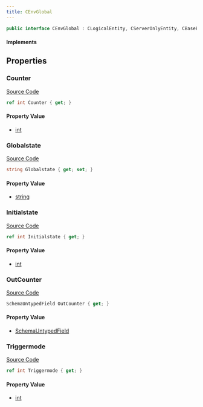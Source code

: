 ```yaml
---
title: CEnvGlobal
---
```


```csharp
public interface CEnvGlobal : CLogicalEntity, CServerOnlyEntity, CBaseEntity, CEntityInstance, ISchemaClass<CEntityInstance>, ISchemaClass<CBaseEntity>, ISchemaClass<CServerOnlyEntity>, ISchemaClass<CLogicalEntity>, ISchemaClass<CEnvGlobal>, ISchemaField, ISchemaClass, INativeHandle
```

#### Implements

## Properties

### Counter

[Source Code](https://github.com/swiftly-solution/swiftlys2/blob/main/managed/src/SwiftlyS2.Generated/Schemas/Interfaces/CEnvGlobal.cs#L26)

```csharp
ref int Counter { get; }
```

#### Property Value

- [int](https://learn.microsoft.com/dotnet/api/system.int32)

### Globalstate

[Source Code](https://github.com/swiftly-solution/swiftlys2/blob/main/managed/src/SwiftlyS2.Generated/Schemas/Interfaces/CEnvGlobal.cs#L20)

```csharp
string Globalstate { get; set; }
```

#### Property Value

- [string](https://learn.microsoft.com/dotnet/api/system.string)

### Initialstate

[Source Code](https://github.com/swiftly-solution/swiftlys2/blob/main/managed/src/SwiftlyS2.Generated/Schemas/Interfaces/CEnvGlobal.cs#L24)

```csharp
ref int Initialstate { get; }
```

#### Property Value

- [int](https://learn.microsoft.com/dotnet/api/system.int32)

### OutCounter

[Source Code](https://github.com/swiftly-solution/swiftlys2/blob/main/managed/src/SwiftlyS2.Generated/Schemas/Interfaces/CEnvGlobal.cs#L18)

```csharp
SchemaUntypedField OutCounter { get; }
```

#### Property Value

- [SchemaUntypedField](/docs/api/shared/schemas/schemauntypedfield)

### Triggermode

[Source Code](https://github.com/swiftly-solution/swiftlys2/blob/main/managed/src/SwiftlyS2.Generated/Schemas/Interfaces/CEnvGlobal.cs#L22)

```csharp
ref int Triggermode { get; }
```

#### Property Value

- [int](https://learn.microsoft.com/dotnet/api/system.int32)

